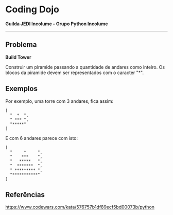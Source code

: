 # Coding Dojo

**Guilda JEDI Incolume - Grupo Python Incolume**

---

## Problema

**Build Tower**

Construir um piramide passando a quantidade de andares como inteiro.
Os blocos da piramide devem ser representados com o caracter "*".


## Exemplos

Por exemplo, uma torre com 3 andares, fica assim:

```
[
  "  *  ",
  " *** ",
  "*****"
]
```
E com 6 andares parece com isto:
```
[
  "     *     ",
  "    ***    ",
  "   *****   ",
  "  *******  ",
  " ********* ",
  "***********"
]
```
## Referências

https://www.codewars.com/kata/576757b1df89ecf5bd00073b/python
